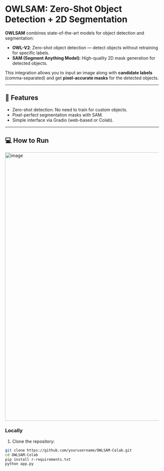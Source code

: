 # OWLSAM: Zero-Shot Object Detection + 2D Segmentation

**OWLSAM** combines state-of-the-art models for object detection and segmentation:

- **OWL-V2**: Zero-shot object detection — detect objects without retraining for specific labels.
- **SAM (Segment Anything Model)**: High-quality 2D mask generation for detected objects.

This integration allows you to input an image along with **candidate labels** (comma-separated) and get **pixel-accurate masks** for the detected objects.

---

## 🚀 Features

- Zero-shot detection: No need to train for custom objects.
- Pixel-perfect segmentation masks with SAM.
- Simple interface via Gradio (web-based or Colab).

---

## 💻 How to Run

<img width="1911" height="878" alt="image" src="https://github.com/user-attachments/assets/e1d7fe37-60d4-4109-b48f-7b6582d78fca" />


### Locally

1. Clone the repository:

```bash
git clone https://github.com/yourusername/OWLSAM-Colab.git
cd OWLSAM-Colab
pip install r-requirements.txt
python app.py




